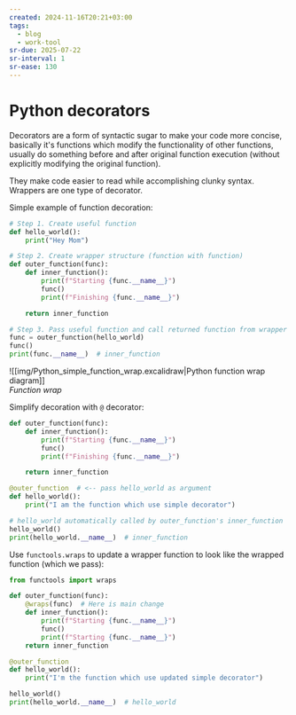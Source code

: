 ```yaml
---
created: 2024-11-16T20:21+03:00
tags:
  - blog
  - work-tool
sr-due: 2025-07-22
sr-interval: 1
sr-ease: 130
---
```


# Python decorators

Decorators are a form of syntactic sugar to make your code more concise, basically it's functions which modify the functionality of other functions, usually do something before and after original function execution (without explicitly modifying the original function).

They make code easier to read while accomplishing clunky syntax. Wrappers are one type of decorator.

Simple example of function decoration:

```python
# Step 1. Create useful function
def hello_world():
    print("Hey Mom")

# Step 2. Create wrapper structure (function with function)
def outer_function(func):
    def inner_function():
        print(f"Starting {func.__name__}")
        func()
        print(f"Finishing {func.__name__}")

    return inner_function

# Step 3. Pass useful function and call returned function from wrapper
func = outer_function(hello_world)
func()
print(func.__name__)  # inner_function
```

![[img/Python_simple_function_wrap.excalidraw|Python function wrap diagram]]\
_Function wrap_

Simplify decoration with `@` decorator:

```python
def outer_function(func):
    def inner_function():
        print(f"Starting {func.__name__}")
        func()
        print(f"Finishing {func.__name__}")

    return inner_function

@outer_function  # <-- pass hello_world as argument
def hello_world():
    print("I am the function which use simple decorator")

# hello_world automatically called by outer_function's inner_function
hello_world()
print(hello_world.__name__)  # inner_function
```

Use `functools.wraps` to update a wrapper function to look like the wrapped function (which we pass):

```python
from functools import wraps

def outer_function(func):
    @wraps(func)  # Here is main change
    def inner_function():
        print(f"Starting {func.__name__}")
        func()
        print(f"Starting {func.__name__}")
    return inner_function

@outer_function
def hello_world():
    print("I'm the function which use updated simple decorator")

hello_world()
print(hello_world.__name__)  # hello_world
```
